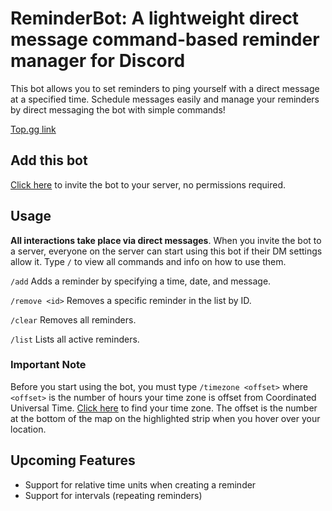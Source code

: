 # ReminderBot: A lightweight direct message command-based reminder manager for Discord

This bot allows you to set reminders to ping yourself with a direct message at a specified time. Schedule messages easily and manage your reminders by direct messaging the bot with simple commands!

[Top.gg link](https://top.gg/bot/843908993491533885)

## Add this bot
[Click here](https://discord.com/api/oauth2/authorize?client_id=843908993491533885&permissions=0&scope=bot) to invite the bot to your server, no permissions required.

## Usage
**All interactions take place via direct messages**. When you invite the bot to a server, everyone on the server can start using this bot if their DM settings allow it. Type `/` to view all commands and info on how to use them.

`/add` Adds a reminder by specifying a time, date, and message.

`/remove <id>` Removes a specific reminder in the list by ID.

`/clear` Removes all reminders.

`/list` Lists all active reminders.

### Important Note
Before you start using the bot, you must type `/timezone <offset>` where `<offset>` is the number of hours your time zone is offset from Coordinated Universal Time. [Click here](https://www.timeanddate.com/time/map/) to find your time zone. The offset is the number at the bottom of the map on the highlighted strip when you hover over your location. 

## Upcoming Features
* Support for relative time units when creating a reminder
* Support for intervals (repeating reminders)
